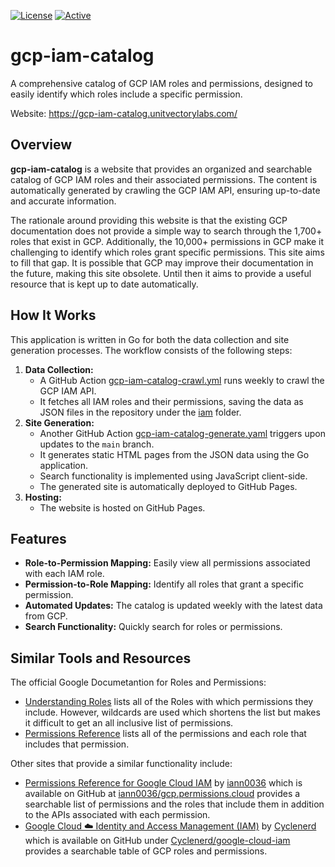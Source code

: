 [![License](https://img.shields.io/badge/license-MIT-blue)](https://opensource.org/licenses/MIT) [![Active](https://img.shields.io/badge/Status-Active-green)](https://guide.unitvectorylabs.com/bestpractices/status/#active)

# gcp-iam-catalog

A comprehensive catalog of GCP IAM roles and permissions, designed to easily identify which roles include a specific permission.

Website: https://gcp-iam-catalog.unitvectorylabs.com/

## Overview

**gcp-iam-catalog** is a website that provides an organized and searchable catalog of GCP IAM roles and their associated permissions. The content is automatically generated by crawling the GCP IAM API, ensuring up-to-date and accurate information.

The rationale around providing this website is that the existing GCP documentation does not provide a simple way to search through the 1,700+ roles that exist in GCP.  Additionally, the 10,000+ permissions in GCP make it challenging to identify which roles grant specific permissions. This site aims to fill that gap.  It is possible that GCP may improve their documentation in the future, making this site obsolete. Until then it aims to provide a useful resource that is kept up to date automatically.

## How It Works

This application is written in Go for both the data collection and site generation processes. The workflow consists of the following steps:

1. **Data Collection:**
    - A GitHub Action [gcp-iam-catalog-crawl.yml](https://github.com/UnitVectorY-Labs/gcp-iam-catalog/blob/main/.github/workflows/gcp-iam-catalog-crawl.yml) runs weekly to crawl the GCP IAM API.
    - It fetches all IAM roles and their permissions, saving the data as JSON files in the repository under the [iam](https://github.com/UnitVectorY-Labs/gcp-iam-catalog/tree/main/iam) folder.
2. **Site Generation:**
    - Another GitHub Action [gcp-iam-catalog-generate.yaml](https://github.com/UnitVectorY-Labs/gcp-iam-catalog/blob/main/.github/workflows/gcp-iam-catalog-generate.yaml) triggers upon updates to the `main` branch.
    - It generates static HTML pages from the JSON data using the Go application.
    - Search functionality is implemented using JavaScript client-side.
    - The generated site is automatically deployed to GitHub Pages.
3. **Hosting:**
    - The website is hosted on GitHub Pages.

## Features

- **Role-to-Permission Mapping:** Easily view all permissions associated with each IAM role.
- **Permission-to-Role Mapping:** Identify all roles that grant a specific permission.
- **Automated Updates:** The catalog is updated weekly with the latest data from GCP.
- **Search Functionality:** Quickly search for roles or permissions.

## Similar Tools and Resources

The official Google Documetantion for Roles and Permissions:

- [Understanding Roles](https://cloud.google.com/iam/docs/understanding-roles) lists all of the Roles with which permissions they include.  However, wildcards are used which shortens the list but makes it difficult to get an all inclusive list of permissions.
- [Permissions Reference](https://cloud.google.com/iam/docs/permissions-reference) lists all of the permissions and each role that includes that permission.

Other sites that provide a similar functionality include:

- [Permissions Reference for Google Cloud IAM](https://gcp.permissions.cloud/) by [iann0036](https://github.com/iann0036) which is available on GitHub at [iann0036/gcp.permissions.cloud](https://github.com/iann0036/gcp.permissions.cloud) provides a searchable list of permissions and the roles that include them in addition to the APIs associated with each permission.
- [Google Cloud ☁️ Identity and Access Management (IAM)](https://gcloud-iam.nkn-it.de/) by [Cyclenerd](https://github.com/Cyclenerd) which is available on GitHub under [Cyclenerd/google-cloud-iam](https://github.com/Cyclenerd/google-cloud-iam) provides a searchable table of GCP roles and permissions.
